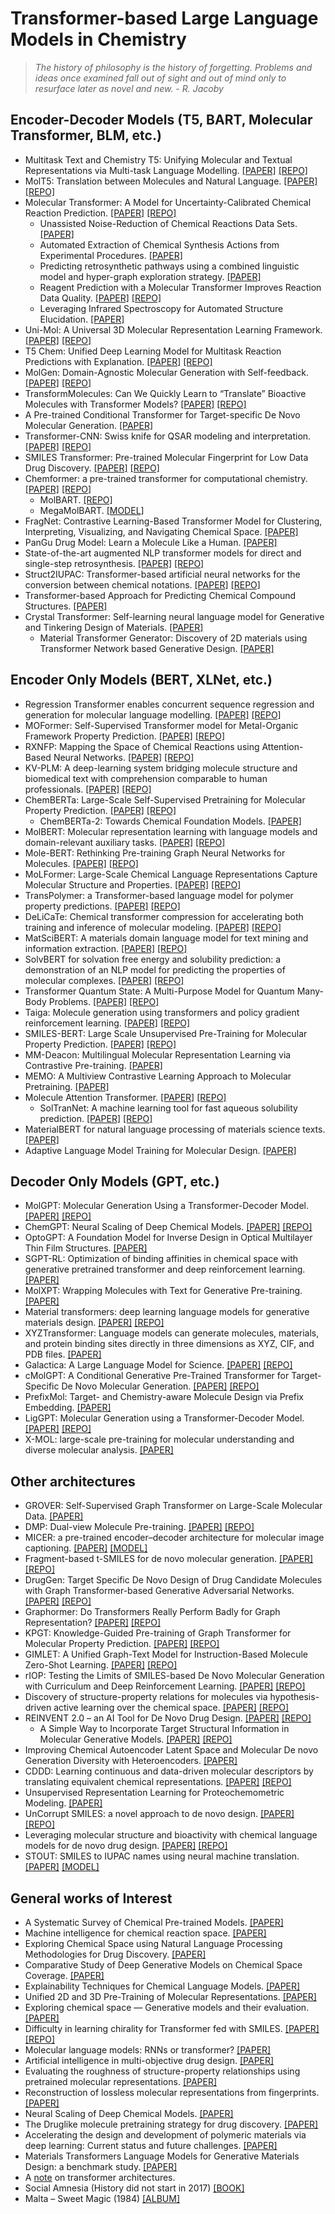 # Transformer-based Large Language Models in Chemistry
  
  
>*The history of philosophy is the history of forgetting. Problems and ideas once examined fall out of sight and out of mind only to resurface later as novel and new. - R. Jacoby*
  
## Encoder-Decoder Models (T5, BART, Molecular Transformer, BLM, etc.)
- Multitask Text and Chemistry T5: Unifying Molecular and Textual Representations via Multi-task Language Modelling. [[PAPER]](https://arxiv.org/abs/2301.12586) [[REPO]](https://github.com/GT4SD/multitask_text_and_chemistry_t5)
- MolT5: Translation between Molecules and Natural Language. [[PAPER]](https://blender.cs.illinois.edu/paper/molt5.pdf) [[REPO]](https://github.com/blender-nlp/MolT5)
- Molecular Transformer: A Model for Uncertainty-Calibrated Chemical Reaction Prediction. [[PAPER]](https://arxiv.org/abs/1811.02633) [[REPO]](https://github.com/pschwllr/MolecularTransformer)
  - Unassisted Noise-Reduction of Chemical Reactions Data Sets. [[PAPER]](https://chemrxiv.org/engage/chemrxiv/article-details/60c75487842e65e86ddb4161)
  - Automated Extraction of Chemical Synthesis Actions from Experimental Procedures. [[PAPER]](https://chemrxiv.org/engage/chemrxiv/article-details/60c749fbee301c10e1c79b75)
  - Predicting retrosynthetic pathways using a combined linguistic model and hyper-graph exploration strategy. [[PAPER]](https://arxiv.org/abs/1910.08036)
  - Reagent Prediction with a Molecular Transformer Improves Reaction Data Quality. [[PAPER]](https://chemrxiv.org/engage/chemrxiv/article-details/636ea2dcfbfd385fefda8e13) [[REPO]](https://github.com/Academich/reagents)
  - Leveraging Infrared Spectroscopy for Automated Structure Elucidation. [[PAPER]](https://chemrxiv.org/engage/chemrxiv/article-details/645df5cbf2112b41e96da616)
- Uni-Mol: A Universal 3D Molecular Representation Learning Framework. [[PAPER]](https://chemrxiv.org/engage/chemrxiv/article-details/6402990d37e01856dc1d1581) [[REPO]](https://github.com/dptech-corp/Uni-Mol)
- T5 Chem: Unified Deep Learning Model for Multitask Reaction Predictions with Explanation. [[PAPER]](https://pubmed.ncbi.nlm.nih.gov/35266390/) [[REPO]](https://yzhang.hpc.nyu.edu/T5Chem)
- MolGen: Domain-Agnostic Molecular Generation with Self-feedback. [[PAPER]](https://arxiv.org/pdf/2301.11259.pdf) [[REPO]](https://github.com/zjunlp/MolGen)
- TransformMolecules: Can We Quickly Learn to “Translate” Bioactive Molecules with Transformer Models? [[PAPER]](https://chemrxiv.org/engage/chemrxiv/article-details/639c9de1e9d0fd49a41f6d30) [[REPO]](https://github.com/pfizer-opensource/transform-molecules)
- A Pre-trained Conditional Transformer for Target-specific De Novo Molecular Generation. [[PAPER]](https://arxiv.org/abs/2210.08749)
- Transformer-CNN: Swiss knife for QSAR modeling and interpretation. [[PAPER]](https://jcheminf.biomedcentral.com/articles/10.1186/s13321-020-00423-w#Sec2) [[REPO]](https://github.com/bigchem/transformer-cnn)
- SMILES Transformer: Pre-trained Molecular Fingerprint for Low Data Drug Discovery. [[PAPER]](https://arxiv.org/abs/1911.04738) [[REPO]](https://github.com/DSPsleeporg/smiles-transformer)
- Chemformer: a pre-trained transformer for computational chemistry. [[PAPER]](https://iopscience.iop.org/article/10.1088/2632-2153/ac3ffb) [[REPO]](https://github.com/MolecularAI/Chemformer)
  - MolBART. [[REPO]](https://github.com/MolecularAI/MolBART)
  - MegaMolBART. [[MODEL]](https://catalog.ngc.nvidia.com/orgs/nvidia/teams/clara/models/megamolbart) 
- FragNet: Contrastive Learning-Based Transformer Model for Clustering, Interpreting, Visualizing, and Navigating Chemical Space. [[PAPER]](https://www.mdpi.com/1420-3049/26/7/2065)
- PanGu Drug Model: Learn a Molecule Like a Human. [[PAPER]](https://www.biorxiv.org/content/10.1101/2022.03.31.485886v1.full)
- State-of-the-art augmented NLP transformer models for direct and single-step retrosynthesis. [[PAPER]](https://www.nature.com/articles/s41467-020-19266-y#Sec27) [[REPO]](https://github.com/bigchem/synthesis)
- Struct2IUPAC: Transformer-based artificial neural networks for the conversion between chemical notations. [[PAPER]](https://www.nature.com/articles/s41598-021-94082-y) [[REPO]](https://github.com/sergsb/IUPAC2Struct)
- Transformer-based Approach for Predicting Chemical Compound Structures. [[PAPER]](https://aclanthology.org/2020.aacl-main.19/)
- Crystal Transformer: Self-learning neural language model for Generative and Tinkering Design of Materials. [[PAPER]](https://arxiv.org/abs/2204.11953)
  - Material Transformer Generator: Discovery of 2D materials using Transformer Network based Generative Design. [[PAPER]](https://arxiv.org/abs/2301.05824)


## Encoder Only Models (BERT, XLNet, etc.)
- Regression Transformer enables concurrent sequence regression and generation for molecular language modelling. [[PAPER]](https://arxiv.org/abs/2202.01338) [[REPO]](https://github.com/IBM/regression-transformer)
- MOFormer: Self-Supervised Transformer model for Metal-Organic Framework Property Prediction. [[PAPER]](https://arxiv.org/abs/2210.14188) [[REPO]](https://github.com/zcao0420/MOFormer)
- RXNFP: Mapping the Space of Chemical Reactions using Attention-Based Neural Networks. [[PAPER]](https://chemrxiv.org/engage/chemrxiv/article-details/60c753a0bdbb89acf8a3a4b5) [[REPO]](https://github.com/rxn4chemistry/rxnfp)
- KV-PLM: A deep-learning system bridging molecule structure and biomedical text with comprehension comparable to human professionals. [[PAPER]](https://www.ncbi.nlm.nih.gov/pmc/articles/PMC8844428/) [[REPO]](https://github.com/thunlp/KV-PLM)
- ChemBERTa: Large-Scale Self-Supervised Pretraining for Molecular Property Prediction. [[PAPER]](https://arxiv.org/abs/2010.09885) [[REPO]](https://github.com/seyonechithrananda/bert-loves-chemistry)
  - ChemBERTa-2: Towards Chemical Foundation Models. [[PAPER]](https://arxiv.org/abs/2209.01712)
- MolBERT: Molecular representation learning with language models and domain-relevant auxiliary tasks. [[PAPER]](https://arxiv.org/abs/2011.13230) [[REPO]](https://github.com/BenevolentAI/MolBERT)
- Mole-BERT: Rethinking Pre-training Graph Neural Networks for Molecules. [[PAPER]](https://chemrxiv.org/engage/chemrxiv/article-details/64361823a41dec1a56e75135) [[REPO]](https://github.com/junxia97/Mole-BERT)
- MoLFormer: Large-Scale Chemical Language Representations Capture Molecular Structure and Properties. [[PAPER]](https://arxiv.org/abs/2106.09553) [[REPO]](https://github.com/IBM/molformer)
- TransPolymer: a Transformer-based language model for polymer property predictions. [[PAPER]](https://www.nature.com/articles/s41524-023-01016-5#Sec9) [[REPO]](https://github.com/ChangwenXu98/TransPolymer)
- DeLiCaTe: Chemical transformer compression for accelerating both training and inference of molecular modeling. [[PAPER]](https://arxiv.org/ftp/arxiv/papers/2205/2205.07582.pdf) [[REPO]](https://github.com/YiYuDL/DeLiCaTe)
- MatSciBERT: A materials domain language model for text mining and information extraction. [[PAPER]](https://www.nature.com/articles/s41524-022-00784-w) [[REPO]](https://github.com/M3RG-IITD/MatSciBERT)
- SolvBERT for solvation free energy and solubility prediction: a demonstration of an NLP model for predicting the properties of molecular complexes. [[PAPER]](https://chemrxiv.org/engage/chemrxiv/article-details/633d6bbfea6a225b1809e24e) [[REPO]](https://github.com/su-group/SolvBERT)
- Transformer Quantum State: A Multi-Purpose Model for Quantum Many-Body Problems. [[PAPER]](https://arxiv.org/abs/2208.01758) [[REPO]](https://github.com/yuanhangzhang98/transformer_quantum_state)
- Taiga: Molecule generation using transformers and policy gradient reinforcement learning. [[PAPER]](https://pubmed.ncbi.nlm.nih.gov/37258546/) [[REPO]](https://github.com/eyalmazuz/MolGen)
- SMILES-BERT: Large Scale Unsupervised Pre-Training for Molecular Property Prediction. [[PAPER]](https://par.nsf.gov/servlets/purl/10168888) [[REPO]](https://github.com/uta-smile/SMILES-BERT)
- MM-Deacon: Multilingual Molecular Representation Learning via Contrastive Pre-training. [[PAPER]](https://arxiv.org/abs/2109.08830)
- MEMO: A Multiview Contrastive Learning Approach to Molecular Pretraining. [[PAPER]](https://openreview.net/pdf?id=Pm1Q1X3avx1)
- Molecule Attention Transformer. [[PAPER]](https://arxiv.org/abs/2002.08264) [[REPO]](https://github.com/gmum/MAT)
  - SolTranNet: A machine learning tool for fast aqueous solubility prediction. [[PAPER]](https://www.ncbi.nlm.nih.gov/pmc/articles/PMC8900744/) [[REPO]](https://github.com/gnina/SolTranNet)
- MaterialBERT for natural language processing of materials science texts. [[PAPER]](https://www.tandfonline.com/doi/abs/10.1080/27660400.2022.2124831)
- Adaptive Language Model Training for Molecular Design. [[PAPER]](https://chemrxiv.org/engage/chemrxiv/article-details/64362fa70784a63aeef63ac1)
  
## Decoder Only Models (GPT, etc.)
- MolGPT: Molecular Generation Using a Transformer-Decoder Model. [[PAPER]](https://chemrxiv.org/engage/chemrxiv/article-details/60c7588e469df48597f456ae) [[REPO]](https://github.com/devalab/molgpt)
- ChemGPT: Neural Scaling of Deep Chemical Models. [[PAPER]](https://chemrxiv.org/engage/chemrxiv/article-details/627bddd544bdd532395fb4b5) [[REPO]](https://github.com/ncfrey/litmatter)
- OptoGPT: A Foundation Model for Inverse Design in Optical Multilayer Thin Film Structures. [[PAPER]](https://arxiv.org/abs/2304.10294)
- SGPT-RL: Optimization of binding affinities in chemical space with generative pretrained transformer and deep reinforcement learning. [[PAPER]](https://chemrxiv.org/engage/chemrxiv/article-details/64272436a029a26b4cb49451)
- MolXPT: Wrapping Molecules with Text for Generative Pre-training. [[PAPER]](https://arxiv.org/abs/2305.10688)
- Material transformers: deep learning language models for generative materials design. [[PAPER]](https://iopscience.iop.org/article/10.1088/2632-2153/acadcd/meta) [[REPO]](https://github.com/usccolumbia/MTransformer)
- XYZTransformer: Language models can generate molecules, materials, and protein binding sites directly in three dimensions as XYZ, CIF, and PDB files. [[PAPER]](https://arxiv.org/abs/2305.05708)
- Galactica: A Large Language Model for Science. [[PAPER]](https://arxiv.org/abs/2211.09085) [[REPO]](https://www.youtube.com/watch?v=dQw4w9WgXcQ)
- cMolGPT: A Conditional Generative Pre-Trained Transformer for Target-Specific De Novo Molecular Generation. [[PAPER]](https://www.mdpi.com/1420-3049/28/11/4430) [[REPO]](https://github.com/VV123/cMolGPT)
- PrefixMol: Target- and Chemistry-aware Molecule Design via Prefix Embedding. [[PAPER]](https://arxiv.org/abs/2302.07120)
- LigGPT: Molecular Generation using a Transformer-Decoder Model. [[PAPER]](https://chemrxiv.org/engage/chemrxiv/article-details/60c7588e469df48597f456ae) [[REPO]](https://github.com/VirajBagal/LigGPT)
- X-MOL: large-scale pre-training for molecular understanding and diverse molecular analysis. [[PAPER]](https://www.biorxiv.org/content/10.1101/2020.12.23.424259v2)

## Other architectures
- GROVER: Self-Supervised Graph Transformer on Large-Scale Molecular Data. [[PAPER]](https://papers.nips.cc/paper_files/paper/2020/file/94aef38441efa3380a3bed3faf1f9d5d-Paper.pdf)
- DMP: Dual-view Molecule Pre-training. [[PAPER]](https://arxiv.org/abs/2106.10234) [[REPO]](https://github.com/dual-view-molecule-pretraining/dmp)
- MICER: a pre-trained encoder–decoder architecture for molecular image captioning. [[PAPER]](https://academic.oup.com/bioinformatics/article/38/19/4562/6656348) [[MODEL]](https://github.com/Jiacai-Yi/MICER)
- Fragment-based t-SMILES for de novo molecular generation. [[PAPER]](https://arxiv.org/abs/2301.01829) [[REPO]](https://github.com/juanniwu/t-SMILES/)
- DrugGen: Target Specific De Novo Design of Drug Candidate Molecules with Graph Transformer-based Generative Adversarial Networks. [[PAPER]](https://arxiv.org/abs/2302.07868) [[REPO]](https://github.com/HUBioDataLab/DrugGEN)
- Graphormer: Do Transformers Really Perform Badly for Graph Representation? [[PAPER]](https://openreview.net/forum?id=OeWooOxFwDa) [[REPO]](https://github.com/microsoft/Graphormer)
- KPGT: Knowledge-Guided Pre-training of Graph Transformer for Molecular Property Prediction. [[PAPER]](https://arxiv.org/abs/2206.03364) [[REPO]](https://github.com/lihan97/KPGT)
- GIMLET: A Unified Graph-Text Model for Instruction-Based Molecule Zero-Shot Learning. [[PAPER]](https://www.biorxiv.org/content/10.1101/2023.05.30.542904v2) [[REPO]](https://github.com/zhao-ht/GIMLET)
- rIOP: Testing the Limits of SMILES-based De Novo Molecular Generation with Curriculum and Deep Reinforcement Learning. [[PAPER]](https://doi.org/10.1101/2022.07.15.500218) [[REPO]](https://github.com/m-mokaya/riop)
- Discovery of structure-property relations for molecules via hypothesis-driven active learning over the chemical space. [[PAPER]](https://arxiv.org/abs/2301.02665) [[REPO]](https://github.com/aghosh92/SISSO_sGP)
- REINVENT 2.0 – an AI Tool for De Novo Drug Design. [[PAPER]](https://www.biorxiv.org/content/biorxiv/early/2023/05/31/2023.02.17.529000.full.pdf) [[REPO]](https://github.com/MolecularAI/Reinvent)
  - A Simple Way to Incorporate Target Structural Information in Molecular Generative Models. [[PAPER]](https://www.biorxiv.org/content/biorxiv/early/2023/05/31/2023.02.17.529000.full.pdf) [[REPO]](https://github.com/JingHuangLab/SWIT)
- Improving Chemical Autoencoder Latent Space and Molecular De novo Generation Diversity with Heteroencoders. [[PAPER]](https://arxiv.org/abs/1806.09300)
- CDDD: Learning continuous and data-driven molecular descriptors by translating equivalent chemical representations. [[PAPER]](https://www.ncbi.nlm.nih.gov/pmc/articles/PMC6368215/) [[REPO]](http://https://github.com/jrwnter/cddd)
- Unsupervised Representation Learning for Proteochemometric Modeling. [[PAPER]](https://www.mdpi.com/1422-0067/22/23/12882)
- UnCorrupt SMILES: a novel approach to de novo design. [[PAPER]](https://link.springer.com/article/10.1186/s13321-023-00696-x) [[REPO]](https://github.com/LindeSchoenmaker/SMILES-corrector)
- Leveraging molecular structure and bioactivity with chemical language models for de novo drug design. [[PAPER]](https://www.nature.com/articles/s41467-022-35692-6#Sec11) [[REPO]](https://zenodo.org/record/7370858)
- STOUT: SMILES to IUPAC names using neural machine translation. [[PAPER]](https://jcheminf.biomedcentral.com/articles/10.1186/s13321-021-00512-4#Sec123) [[MODEL]](https://github.com/Kohulan/Smiles-TO-iUpac-Translator)
  
## General works of Interest
- A Systematic Survey of Chemical Pre-trained Models. [[PAPER]](https://sxkdz.github.io/files/publications/IJCAI/CPM/CPM.pdf)
- Machine intelligence for chemical reaction space. [[PAPER]](https://wires.onlinelibrary.wiley.com/doi/full/10.1002/wcms.1604)
- Exploring Chemical Space using Natural Language Processing Methodologies for Drug Discovery. [[PAPER]](https://arxiv.org/abs/2002.06053)
- Comparative Study of Deep Generative Models on Chemical Space Coverage. [[PAPER]](https://chemrxiv.org/engage/chemrxiv/article-details/60c755389abda285f4f8e2d1)
- Explainability Techniques for Chemical Language Models. [[PAPER]](https://arxiv.org/abs/2305.16192)
- Unified 2D and 3D Pre-Training of Molecular Representations. [[PAPER]](https://arxiv.org/abs/2207.08806)
- Exploring chemical space — Generative models and their evaluation. [[PAPER]](https://www.sciencedirect.com/science/article/pii/S2667318523000089)
- Difficulty in learning chirality for Transformer fed with SMILES. [[PAPER]](https://arxiv.org/abs/2303.11593) [[REPO]](https://github.com/mizuno-group/2023)
- Molecular language models: RNNs or transformer? [[PAPER]](https://academic.oup.com/bfg/advance-article-abstract/doi/10.1093/bfgp/elad012/7109964?redirectedFrom=fulltext)
- Artificial intelligence in multi-objective drug design. [[PAPER]](https://scholarlypublications.universiteitleiden.nl/access/item%3A3590044/view)
- Evaluating the roughness of structure-property relationships using pretrained molecular representations. [[PAPER]](https://arxiv.org/abs/2305.08238)
- Reconstruction of lossless molecular representations from fingerprints. [[PAPER]](https://jcheminf.biomedcentral.com/articles/10.1186/s13321-023-00693-0)
- Neural Scaling of Deep Chemical Models. [[PAPER]](https://chemrxiv.org/engage/chemrxiv/article-details/627bddd544bdd532395fb4b5)
- The Druglike molecule pretraining strategy for drug discovery. [[PAPER]](https://www.researchsquare.com/article/rs-2492051/v1)
- Accelerating the design and development of polymeric materials via deep learning: Current status and future challenges. [[PAPER]](https://doi.org/10.1063/5.0131067)
- Materials Transformers Language Models for Generative Materials Design: a benchmark study. [[PAPER]](https://arxiv.org/abs/2206.13578)
- A [note](https://archive.md/OvucI) on transformer architectures.
- Social Amnesia (History did not start in 2017) [[BOOK]](https://cominsitu.files.wordpress.com/2021/08/russell-jacoby-social-amnesia-a-critique-of-contemporary-psychology-from-adler-to-laing.pdf)
- Malta – Sweet Magic (1984) [[ALBUM]](https://www.youtube.com/watch?v=vcRTQ_Jj7vw)
